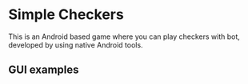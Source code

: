 # Simple Checkers

This is an Android based game where you can play checkers with bot, developed by using native Android tools.

## GUI examples
